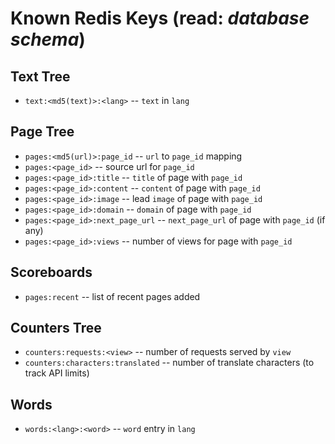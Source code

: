 # Known Redis Keys (read: _database schema_)

## Text Tree
* `text:<md5(text)>:<lang>` -- `text` in `lang`

## Page Tree
* `pages:<md5(url)>:page_id` -- `url` to `page_id` mapping
* `pages:<page_id>` -- source url for `page_id`
* `pages:<page_id>:title` -- `title` of page with `page_id`
* `pages:<page_id>:content` -- `content` of page with `page_id`
* `pages:<page_id>:image` -- lead `image` of page with `page_id`
* `pages:<page_id>:domain` -- `domain` of page with `page_id`
* `pages:<page_id>:next_page_url` -- `next_page_url` of page with `page_id` (if any)
* `pages:<page_id>:views` -- number of views for page with `page_id`

## Scoreboards
* `pages:recent` -- list of recent pages added

## Counters Tree
* `counters:requests:<view>` -- number of requests served by `view`
* `counters:characters:translated` -- number of translate characters (to track API limits)

## Words
* `words:<lang>:<word>` -- `word` entry in `lang`
